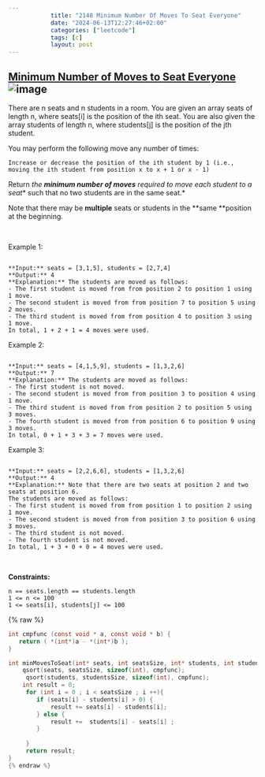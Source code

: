 ```yaml
---
            title: "2148 Minimum Number Of Moves To Seat Everyone"
            date: "2024-06-13T12:27:46+02:00"
            categories: ["leetcode"]
            tags: [c]
            layout: post
---
```

            
## [Minimum Number of Moves to Seat Everyone](https://leetcode.com/problems/minimum-number-of-moves-to-seat-everyone) ![image](https://img.shields.io/badge/Difficulty-Easy-brightgreen)

There are n seats and n students in a room. You are given an array seats of length n, where seats[i] is the position of the ith seat. You are also given the array students of length n, where students[j] is the position of the jth student.

You may perform the following move any number of times:

	Increase or decrease the position of the ith student by 1 (i.e., moving the ith student from position x to x + 1 or x - 1)

Return *the **minimum number of moves** required to move each student to a seat** such that no two students are in the same seat.*

Note that there may be **multiple** seats or students in the **same **position at the beginning.

 

Example 1:

```

**Input:** seats = [3,1,5], students = [2,7,4]
**Output:** 4
**Explanation:** The students are moved as follows:
- The first student is moved from from position 2 to position 1 using 1 move.
- The second student is moved from from position 7 to position 5 using 2 moves.
- The third student is moved from from position 4 to position 3 using 1 move.
In total, 1 + 2 + 1 = 4 moves were used.

```

Example 2:

```

**Input:** seats = [4,1,5,9], students = [1,3,2,6]
**Output:** 7
**Explanation:** The students are moved as follows:
- The first student is not moved.
- The second student is moved from from position 3 to position 4 using 1 move.
- The third student is moved from from position 2 to position 5 using 3 moves.
- The fourth student is moved from from position 6 to position 9 using 3 moves.
In total, 0 + 1 + 3 + 3 = 7 moves were used.

```

Example 3:

```

**Input:** seats = [2,2,6,6], students = [1,3,2,6]
**Output:** 4
**Explanation:** Note that there are two seats at position 2 and two seats at position 6.
The students are moved as follows:
- The first student is moved from from position 1 to position 2 using 1 move.
- The second student is moved from from position 3 to position 6 using 3 moves.
- The third student is not moved.
- The fourth student is not moved.
In total, 1 + 3 + 0 + 0 = 4 moves were used.

```

 

**Constraints:**

	n == seats.length == students.length
	1 <= n <= 100
	1 <= seats[i], students[j] <= 100

{% raw %}
```c
int cmpfunc (const void * a, const void * b) {
   return ( *(int*)a - *(int*)b );
}

int minMovesToSeat(int* seats, int seatsSize, int* students, int studentsSize) {
    qsort(seats, seatsSize, sizeof(int), cmpfunc);
     qsort(students, studentsSize, sizeof(int), cmpfunc);
    int result = 0;
     for (int i = 0 ; i < seatsSize ; i ++){
        if (seats[i] - students[i] > 0) {
            result += seats[i] - students[i];
        } else {
            result +=  students[i] - seats[i] ;
        }
        
     }
     return result;
}
{% endraw %}

